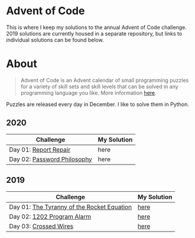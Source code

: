 # Advent of Code
This is where I keep my solutions to the annual Advent of Code challenge. 2019 solutions are currently housed in a separate repository, but links to individual solutions can be found below.

# About

> Advent of Code is an Advent calendar of small programming puzzles for a variety of skill sets and skill levels that can be solved in any programming language you like. More information [here](https://adventofcode.com/2020/about).

Puzzles are released every day in December. I like to solve them in Python.

## 2020

**Challenge** | **My Solution**
------------- | ---------------
Day 01: [Report Repair](https://adventofcode.com/2020/day/1) | here
Day 02: [Password Philosophy](https://adventofcode.com/2020/day/2) | here

## 2019

**Challenge** | **My Solution**
------------- | ---------------
Day 01: [The Tyranny of the Rocket Equation](https://adventofcode.com/2019/day/1) | [here](https://github.com/monikered/aoc2019/tree/master/Day%201)
Day 02: [1202 Program Alarm](https://adventofcode.com/2019/day/2) | [here](https://github.com/monikered/aoc2019/tree/master/Day%202)
Day 03: [Crossed Wires](https://adventofcode.com/2019/day/3) | [here](https://github.com/monikered/aoc2019/tree/master/Day%203)
